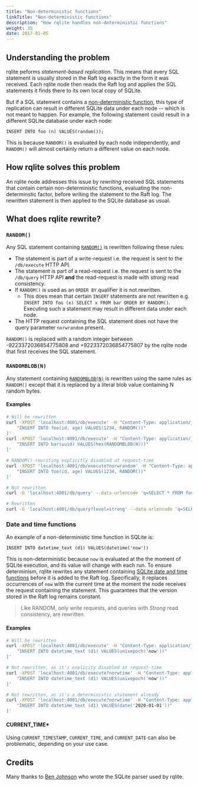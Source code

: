 ```yaml
---
title: "Non-deterministic functions"
linkTitle: "Non-deterministic functions"
description: "How rqlite handles non-deterministic functions"
weight: 35
date: 2017-01-05
---
```


## Understanding the problem
rqlite peforms _statement-based replication_. This means that every SQL statement is usually stored in the Raft log exactly in the form it was received. Each rqlite node then reads the Raft log and applies the SQL statements it finds there to its own local copy of SQLite.

But if a SQL statement contains a [non-deterministic function](https://www.sqlite.org/deterministic.html), this type of replication can result in different SQLite data under each node -- which is not meant to happen. For example, the following statement could result in a different SQLite database under each node:
```
INSERT INTO foo (n) VALUES(random());
```
This is because `RANDOM()` is evaluated by each node independently, and `RANDOM()` will almost certainly return a different value on each node.

## How rqlite solves this problem
An rqlite node addresses this issue by _rewriting_ received SQL statements that contain certain non-deterministic functions, evaluating the non-determinstic factor, before writing the statement to the Raft log. The rewritten statement is then applied to the SQLite database as usual.

## What does rqlite rewrite?

### `RANDOM()`
Any SQL statement containing [`RANDOM()`](https://www.sqlite.org/lang_corefunc.html#random) is rewritten following these rules:
- The statement is part of a write-request i.e. the request is sent to the `/db/execute` HTTP API.
- The statement is part of a read-request i.e. the request is sent to the `/db/query` HTTP API **and** the read-request is made with _strong_ read consistency.
- If `RANDOM()` is used as an `ORDER BY` qualifier it is not rewritten.
  - This does mean that certain `INSERT` statements are not rewritten e.g. `INSERT INTO foo (x) SELECT x FROM bar ORDER BY RANDOM()`. Executing such a statement may result in different data under each node. 
- The HTTP request containing the SQL statement does not have the query parameter `norwrandom` present.

`RANDOM()` is replaced with a random integer between -9223372036854775808 and +9223372036854775807 by the rqlite node that first receives the SQL statement.

### `RANDOMBLOB(N)`
Any statement containing [`RANDOMBLOB(N)`](https://www.sqlite.org/lang_corefunc.html#randomblob) is rewritten using the same rules as `RANDOM()` except that it is replaced by a literal blob value containing N random bytes.

#### Examples
```bash
# Will be rewritten
curl -XPOST 'localhost:4001/db/execute' -H "Content-Type: application/json" -d '[
    "INSERT INTO foo(id, age) VALUES(1234, RANDOM())"
]'
curl -XPOST 'localhost:4001/db/execute' -H "Content-Type: application/json" -d '[
    "INSERT INTO bar(uuid) VALUES(hex(RANDOMBLOB(N)))"
]'

# RANDOM() rewriting explicitly disabled at request-time
curl -XPOST 'localhost:4001/db/execute?norwrandom' -H "Content-Type: application/json" -d '[
    "INSERT INTO foo(id, age) VALUES(1234, RANDOM())"
]' 

# Not rewritten
curl -G 'localhost:4001/db/query' --data-urlencode 'q=SELECT * FROM foo WHERE id = RANDOM()'

# Rewritten
curl -G 'localhost:4001/db/query?level=strong' --data-urlencode 'q=SELECT * FROM foo WHERE id = RANDOM()'
```

### Date and time functions
An example of a non-deterministic time function in SQLite is:

`INSERT INTO datetime_text (d1) VALUES(datetime('now'))`

This is non-deterministic because `now` is evaluated at the the moment of SQLite execution, and its value will change with each run. To ensure determinism, rqlite rewrites any statement containing [SQLite date and time functions](https://www.sqlite.org/lang_datefunc.html) before it is added to the Raft log. Specifically, it replaces occurrences of `now` with the current time at the moment the node receives the request containing the statement. This guarantees that the version stored in the Raft log remains constant.
>Like RANDOM, only write requests, and queries with _Strong_ read consistency, are rewritten.

#### Examples
```bash
# Will be rewritten
curl -XPOST 'localhost:4001/db/execute' -H "Content-Type: application/json" -d '[
    "INSERT INTO datetime_text (d1) VALUES(unixepoch('now'))"
]'

# Not rewritten, as it's explicity disabled at request-time
curl -XPOST 'localhost:4001/db/execute?norwtime' -H "Content-Type: application/json" -d '[
    "INSERT INTO datetime_text (d1) VALUES(unixepoch('now'))"
]'

# Not rewritten, as it's a deterministic statement already
curl -XPOST 'localhost:4001/db/execute?norwtime' -H "Content-Type: application/json" -d '[
    "INSERT INTO datetime_text (d1) VALUES(date('2020-01-01'))"
]'
```


#### CURRENT_TIME*
Using `CURRENT_TIMESTAMP`, `CURRENT_TIME`, and `CURRENT_DATE` can also be problematic, depending on your use case.

## Credits
Many thanks to [Ben Johnson](https://github.com/benbjohnson) who wrote the SQLite parser used by rqlite.
